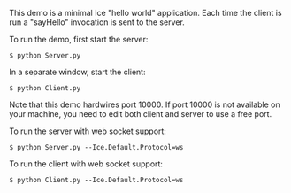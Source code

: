 This demo is a minimal Ice "hello world" application. Each time the
client is run a "sayHello" invocation is sent to the server.

To run the demo, first start the server:
```
$ python Server.py
```
In a separate window, start the client:
```
$ python Client.py
```
Note that this demo hardwires port 10000. If port 10000 is not
available on your machine, you need to edit both client and server
to use a free port.

To run the server with web socket support:
```
$ python Server.py --Ice.Default.Protocol=ws
```
To run the client with web socket support:
```
$ python Client.py --Ice.Default.Protocol=ws
```